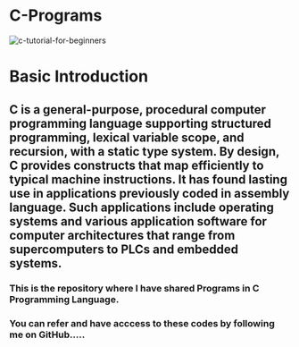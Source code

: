 # C-Programs
![c-tutorial-for-beginners](https://user-images.githubusercontent.com/85329713/156120593-f00bc26a-4c51-4ba9-b8b2-a47d4ba2bcdd.png)

# Basic Introduction
## C  is a general-purpose, procedural computer programming language supporting structured programming, lexical variable scope, and recursion, with a static type system. By design, C provides constructs that map efficiently to typical machine instructions. It has found lasting use in applications previously coded in assembly language. Such applications include operating systems and various application software for computer architectures that range from supercomputers to PLCs and embedded systems.

### This is the repository where I have shared Programs in C Programming Language.
### You can refer and have acccess to these codes by following me on GitHub.....
